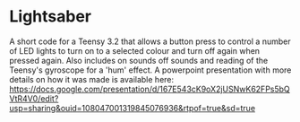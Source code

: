 # Lightsaber
A short code for a Teensy 3.2 that allows a button press to control a number of LED lights to turn on to a selected colour and turn off again when pressed again.
Also includes on sounds off sounds and reading of the Teensy's gyroscope for a 'hum' effect.
A powerpoint presentation with more details on how it was made is available here:
https://docs.google.com/presentation/d/167E543cK9oX2jUSNwK62FPs5bQVtR4V0/edit?usp=sharing&ouid=108047001319845076936&rtpof=true&sd=true
